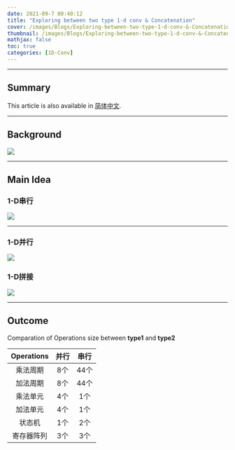 ```yaml
---
date: 2021-09-7 00:40:12
title: "Exploring between two type 1-d conv & Concatenation"
cover: /images/Blogs/Exploring-between-two-type-1-d-conv-&-Concatenation/Concatenation.svg
thumbnail: /images/Blogs/Exploring-between-two-type-1-d-conv-&-Concatenation/Concatenation.svg
mathjax: false
toc: true
categories: [1D-Conv]
---
```

***
## Summary

<article class="message message-immersive is-primary">
  <div class="message-body">
    <i class="fas fa-globe-asia mr-2"></i>This article is also available in 
    <a href="/cn/随笔/探究1维卷积的实现/">简体中文</a>.
  </div>
</article>

<!-- more -->
***
## Background

![](/images/Blogs/Exploring-between-two-type-1-d-conv-&-Concatenation/1-D.svg)


***
## Main Idea
### 1-D串行

![](/images/Blogs/Exploring-between-two-type-1-d-conv-&-Concatenation/1-D串行.svg)

***
### 1-D并行
![](/images/Blogs/Exploring-between-two-type-1-d-conv-&-Concatenation/1-D并行.svg)

### 1-D拼接
![](/images/Blogs/Exploring-between-two-type-1-d-conv-&-Concatenation/Concatenation.svg)


***
## Outcome

Comparation of Operations size between **type1** and **type2**

| Operations | 并行 | 串行 |
| :----: | :----: | :----: |
| 乘法周期 | 8个  | 44个 |  
| 加法周期 | 8个  | 44个 |  
| 乘法单元 | 4个  | 1个  |  
| 加法单元 | 4个  | 1个  |  
| 状态机 | 1个  | 2个  | 
| 寄存器阵列 | 3个  | 3个  |      